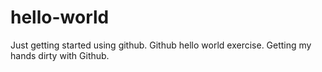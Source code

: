 # hello-world
Just getting started using github.
Github hello world exercise. Getting my hands dirty with Github.

